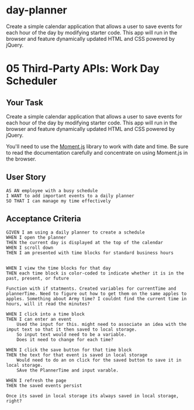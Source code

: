 # day-planner
Create a simple calendar application that allows a user to save events for each hour of the day by modifying starter code. This app will run in the browser and feature dynamically updated HTML and CSS powered by jQuery.

# 05 Third-Party APIs: Work Day Scheduler

## Your Task

Create a simple calendar application that allows a user to save events for each hour of the day by modifying starter code. This app will run in the browser and feature dynamically updated HTML and CSS powered by jQuery.

You'll need to use the [Moment.js](https://momentjs.com/) library to work with date and time. Be sure to read the documentation carefully and concentrate on using Moment.js in the browser.


## User Story

```
AS AN employee with a busy schedule
I WANT to add important events to a daily planner
SO THAT I can manage my time effectively
```


## Acceptance Criteria

```
GIVEN I am using a daily planner to create a schedule
WHEN I open the planner
THEN the current day is displayed at the top of the calendar
WHEN I scroll down
THEN I am presented with time blocks for standard business hours


WHEN I view the time blocks for that day
THEN each time block is color-coded to indicate whether it is in the past, present, or future

Function with if statments. Created variables for currentTime and plannerTime. Need to figure out how to get them on the same apples to apples. Something about Army time? I couldnt find the current time in hours, will it read the minutes? 

WHEN I click into a time block
THEN I can enter an event
    Used the input for this. might need to associate an idea with the imput text so that it then saved to local storage. 
    So input text would need to be a variable. 
    Does it need to change for each time? 

WHEN I click the save button for that time block
THEN the text for that event is saved in local storage
    Would need to do an on click for the saved button to save it in local storage. 
    SAve the PlannerTime and input varable. 

WHEN I refresh the page
THEN the saved events persist

Once its saved in local storage its always saved in local storage, right?
